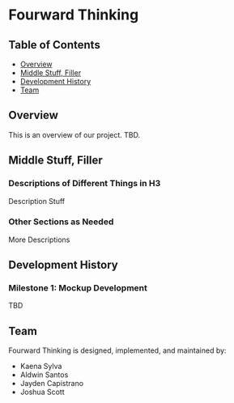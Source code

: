 # Fourward Thinking

## Table of Contents
* [Overview](#overview)
* [Middle Stuff, Filler](#middle-stuff-filler)
* [Development History](#development-history)
* [Team](#team)

## Overview

This is an overview of our project. TBD.

## Middle Stuff, Filler

### Descriptions of Different Things in H3

Description Stuff

### Other Sections as Needed

More Descriptions

## Development History

### Milestone 1: Mockup Development

TBD

## Team

Fourward Thinking is designed, implemented, and maintained by:
* Kaena Sylva
* Aldwin Santos
* Jayden Capistrano
* Joshua Scott
